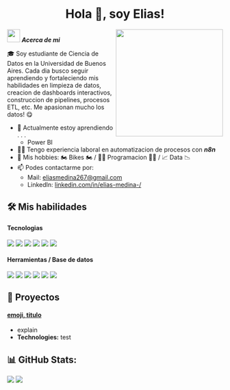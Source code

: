 <h1 align="center"><b>Hola 👋, soy Elias!</b></h1>
<!--  -->
<picture> <img align="right" src="https://github.com/7oSkaaa/7oSkaaa/blob/main/Images/Right_Side.gif?raw=true" width = 250px></picture>

<img src="https://media.giphy.com/media/ObNTw8Uzwy6KQ/giphy.gif" width="30px">&nbsp;***Acerca de mi***

🎓 Soy estudiante de Ciencia de Datos en la Universidad de Buenos Aires. Cada dia busco seguir aprendiendo y fortaleciendo mis habilidades en limpieza de datos, creacion de dashboards interactivos, construccion de pipelines, procesos ETL, etc. Me apasionan mucho los datos! 😋

- 🌱 Actualmente estoy aprendiendo . . .
  - Power BI
- 👨‍💼 Tengo experiencia laboral en automatizacion de procesos con ***n8n***
- 👯 Mis hobbies: 🏍 Bikes 🏍 / 👨‍💻 Programacion 👨‍💻 / 📈 Data 📉
- 📫 Podes contactarme por:
   - Mail: <a href="eliasmedina267@gmail.com">eliasmedina267@gmail.com</a>
   - LinkedIn: <a href="https://www.linkedin.com/in/elias-medina-/">linkedin.com/in/elias-medina-/<a>
 

## 🛠 Mis habilidades

<h4> Tecnologias </h4>
<span> 
  <img src="https://img.shields.io/badge/power_bi-F2C811?style=for-the-badge&logo=powerbi&logoColor=black">
  <img src="https://img.shields.io/badge/Microsoft_Excel-217346?style=for-the-badge&logo=microsoft-excel&logoColor=white">
  <img src="https://img.shields.io/badge/python-3670A0?style=for-the-badge&logo=python&logoColor=ffdd54">
  <img src= "https://img.shields.io/badge/pandas-%23150458.svg?style=for-the-badge&logo=pandas&logoColor=white">
  <img src= "https://img.shields.io/badge/numpy-%23013243.svg?style=for-the-badge&logo=numpy&logoColor=white">
  <img src= "https://img.shields.io/badge/Matplotlib-%23ffffff.svg?style=for-the-badge&logo=Matplotlib&logoColor=black">
 


</span>


<h4> Herramientas / Base de datos </h4>
<span>
  <img src="https://img.shields.io/badge/Git-F05032?style=for-the-badge&logo=git&logoColor=white">
  <img src="https://img.shields.io/badge/github-%23121011.svg?style=for-the-badge&logo=github&logoColor=white">
  <img src="https://img.shields.io/badge/Trello-%23026AA7.svg?style=for-the-badge&logo=Trello&logoColor=white">
  <img src="https://img.shields.io/badge/postgres-%23316192.svg?style=for-the-badge&logo=postgresql&logoColor=white">
  <img src="https://img.shields.io/badge/MySQL-00000F?style=for-the-badge&logo=mysql&logoColor=white">
  <img src= "https://img.shields.io/badge/Supabase-3ECF8E?style=for-the-badge&logo=supabase&logoColor=white">

</span>

## 🚀 Proyectos

#### [emoji, titulo](link)
- explain
- **Technologies:** test

<h2>📊 GitHub Stats:</h2> 

[![](https://github-readme-stats.vercel.app/api?username=elias7896&show_icons=true&theme=tokyonight&hide_border=true&locale=en)](https://github.com/elias7896)
[![](https://github-readme-streak-stats.herokuapp.com/?user=elias7896&theme=material-palenight)](https://github.com/elias7896)
</div>
